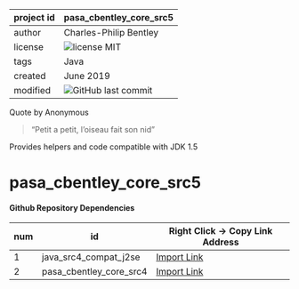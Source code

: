 project id | pasa_cbentley_core_src5
------------ | -------------
author | Charles-Philip Bentley
license | ![license MIT](https://img.shields.io/badge/license-MIT-yellowgreen.svg?style=plastic)
tags | Java
created | June 2019
modified | ![GitHub last commit](https://img.shields.io/github/last-commit/cpbentley/pasa_cbentley_core_src5.svg?style=plastic)

Quote by Anonymous
> “Petit a petit, l’oiseau fait son nid”

Provides helpers and code compatible with JDK 1.5

# pasa_cbentley_core_src5

#### Github Repository Dependencies

num | id | Right Click -> Copy Link Address
----| -- | -------------
1 | java_src4_compat_j2se | [Import Link](https://github.com/cpbentley/java_src4_compat_j2se)
2 | pasa_cbentley_core_src4 | [Import Link](https://github.com/cpbentley/pasa_cbentley_core_src4)
